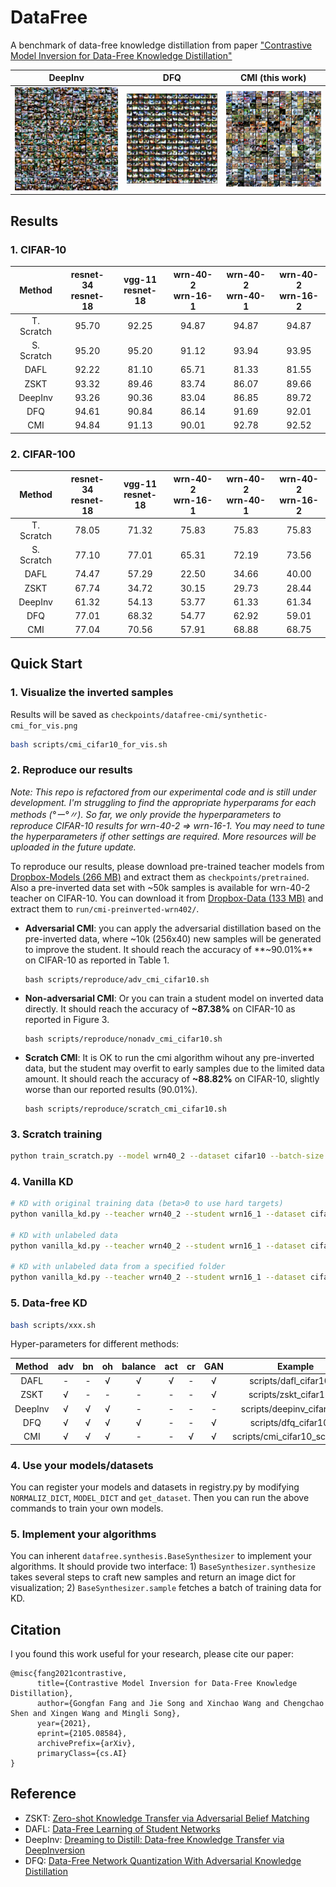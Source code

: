 # DataFree

A benchmark of data-free knowledge distillation from paper ["Contrastive Model Inversion for Data-Free Knowledge Distillation"](https://arxiv.org/abs/2105.08584)

| DeepInv | DFQ | CMI (this work) |
| :---: | :---: | :---: |
|  <img src="assets/deepinv.png"> | <img src="assets/dfq.png"> | <img src="assets/cmi.png"> |

## Results

### 1. CIFAR-10

| Method | resnet-34 <br> resnet-18 | vgg-11 <br> resnet-18 | wrn-40-2 <br> wrn-16-1 | wrn-40-2 <br> wrn-40-1 | wrn-40-2 <br> wrn-16-2 |
| :-------: | :--------: | :-----: | :---: | :----: | :---: |
| T. Scratch |   95.70  | 92.25 | 94.87 | 94.87 | 94.87 |
| S. Scratch |   95.20  | 95.20 | 91.12 | 93.94 | 93.95 |
| DAFL | 92.22 | 81.10 | 65.71 | 81.33 | 81.55 |
| ZSKT | 93.32 | 89.46 | 83.74 | 86.07 | 89.66 |
| DeepInv  | 93.26 | 90.36 | 83.04 | 86.85 | 89.72 |
| DFQ  | 94.61 | 90.84 | 86.14 | 91.69 | 92.01 |
| CMI  | 94.84 | 91.13 | 90.01 | 92.78 | 92.52 |

### 2. CIFAR-100

| Method | resnet-34 <br> resnet-18 | vgg-11 <br> resnet-18 | wrn-40-2 <br> wrn-16-1 | wrn-40-2 <br> wrn-40-1 | wrn-40-2 <br> wrn-16-2 |
| :-------: | :--------: | :-----: | :---: | :----: | :---: |
| T. Scratch |   78.05  | 71.32 | 75.83 | 75.83 | 75.83 |
| S. Scratch |   77.10  | 77.01 | 65.31 | 72.19 | 73.56 |
| DAFL | 74.47 | 57.29 | 22.50 | 34.66 | 40.00 |
| ZSKT | 67.74 | 34.72 | 30.15 | 29.73 | 28.44 |
| DeepInv  | 61.32 | 54.13 | 53.77 | 61.33 | 61.34 |
| DFQ  | 77.01 | 68.32 | 54.77 | 62.92 | 59.01 |
| CMI  | 77.04 | 70.56 | 57.91 | 68.88 | 68.75 |

## Quick Start

### 1. Visualize the inverted samples

Results will be saved as `checkpoints/datafree-cmi/synthetic-cmi_for_vis.png`
```bash
bash scripts/cmi_cifar10_for_vis.sh
```

### 2. Reproduce our results

*Note: This repo is refactored from our experimental code and is still under development. I'm  struggling to find the appropriate hyperparams for each methods (°ー°〃). So far, we only provide the hyperparameters to reproduce CIFAR-10 results for wrn-40-2 => wrn-16-1. You may need to tune the hyperparameters if other settings are required. More resources will be uploaded in the future update.*

To reproduce our results, please download pre-trained teacher models from [Dropbox-Models (266 MB)](https://www.dropbox.com/sh/w8xehuk7debnka3/AABhoazFReE_5mMeyvb4iUWoa?dl=0) and extract them as `checkpoints/pretrained`. Also a pre-inverted data set with ~50k samples is available for wrn-40-2 teacher on CIFAR-10. You can download it from [Dropbox-Data (133 MB)](https://www.dropbox.com/s/enaj6c63heq5n4j/cmi-preinverted-wrn402.zip?dl=0) and extract them to `run/cmi-preinverted-wrn402/`. 

* **Adversarial CMI**: you can apply the adversarial distillation based on the pre-inverted data, where ~10k (256x40) new samples will be generated to improve the student. It should reach the accuracy of **~90.01%** on CIFAR-10 as reported in Table 1. 

      bash scripts/reproduce/adv_cmi_cifar10.sh

* **Non-adversarial CMI**: Or you can train a student model on inverted data directly. It should reach the accuracy of **~87.38%** on CIFAR-10 as reported in Figure 3.

      bash scripts/reproduce/nonadv_cmi_cifar10.sh


* **Scratch CMI**: It is OK to run the cmi algorithm wihout any pre-inverted data, but the student may overfit to early samples due to the limited data amount. It should reach the accuracy of **~88.82%** on CIFAR-10, slightly worse than our reported results (90.01%).

      bash scripts/reproduce/scratch_cmi_cifar10.sh
      
### 3. Scratch training

```bash
python train_scratch.py --model wrn40_2 --dataset cifar10 --batch-size 256 --lr 0.1 --epoch 200 --gpu 0
```

### 4. Vanilla KD
```bash
# KD with original training data (beta>0 to use hard targets)
python vanilla_kd.py --teacher wrn40_2 --student wrn16_1 --dataset cifar10 --transfer_set cifar10 --beta 0.1 --batch-size 128 --lr 0.1 --epoch 200 --gpu 0 

# KD with unlabeled data
python vanilla_kd.py --teacher wrn40_2 --student wrn16_1 --dataset cifar10 --transfer_set cifar100 --beta 0 --batch-size 128 --lr 0.1 --epoch 200 --gpu 0 

# KD with unlabeled data from a specified folder
python vanilla_kd.py --teacher wrn40_2 --student wrn16_1 --dataset cifar10 --transfer_set run/cmi --beta 0 --batch-size 128 --lr 0.1 --epoch 200 --gpu 0 
```

### 5. Data-free KD

```bash
bash scripts/xxx.sh
```
Hyper-parameters for different methods: 

| Method | adv | bn | oh | balance | act | cr | GAN | Example |
| :-: | :-: | :-: | :-: | :-: | :-: | :-: | :-: | :-: |
| DAFL | - | - | √ | √ | √ | - | √ | scripts/dafl_cifar10.sh |
| ZSKT | √ | - | - | - | - | - | √ | scripts/zskt_cifar10.sh |
| DeepInv | √ | √ | √ | - | - | - | - | scripts/deepinv_cifar10.sh |
| DFQ | √ | √ | √ | √ | - | - | √ | scripts/dfq_cifar10.sh |
| CMI | √ | √ | √ | - | - | √ | √ | scripts/cmi_cifar10_scratch.sh |

### 4. Use your models/datasets

You can register your models and datasets in registry.py by modifying `NORMALIZ_DICT`, `MODEL_DICT` and `get_dataset`. Then you can run the above commands to train your own models.


### 5. Implement your algorithms

You can inherent `datafree.synthesis.BaseSynthesizer` to implement your algorithms. It should provide two interface: 1) `BaseSynthesizer.synthesize` takes several steps to craft new samples and return an image dict for visualization; 2) `BaseSynthesizer.sample` fetches a batch of training data for KD.

## Citation
I you found this work useful for your research, please cite our paper:
```
@misc{fang2021contrastive,
      title={Contrastive Model Inversion for Data-Free Knowledge Distillation}, 
      author={Gongfan Fang and Jie Song and Xinchao Wang and Chengchao Shen and Xingen Wang and Mingli Song},
      year={2021},
      eprint={2105.08584},
      archivePrefix={arXiv},
      primaryClass={cs.AI}
}
```

## Reference

* ZSKT: [Zero-shot Knowledge Transfer via Adversarial Belief Matching](https://arxiv.org/abs/1905.09768)
* DAFL: [Data-Free Learning of Student Networks](https://arxiv.org/abs/1904.01186)
* DeepInv: [Dreaming to Distill: Data-free Knowledge Transfer via DeepInversion](https://arxiv.org/abs/1912.08795)
* DFQ: [Data-Free Network Quantization With Adversarial Knowledge Distillation](https://arxiv.org/abs/2005.04136)
